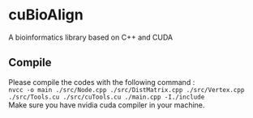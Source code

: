 # cuBioAlign
A bioinformatics library based on C++ and CUDA

## Compile
Please compile the codes with the following command :   
`nvcc -o main ./src/Node.cpp ./src/DistMatrix.cpp ./src/Vertex.cpp ./src/Tools.cu ./src/cuTools.cu ./main.cpp -I./include`  
Make sure you have nvidia cuda compiler in your machine.